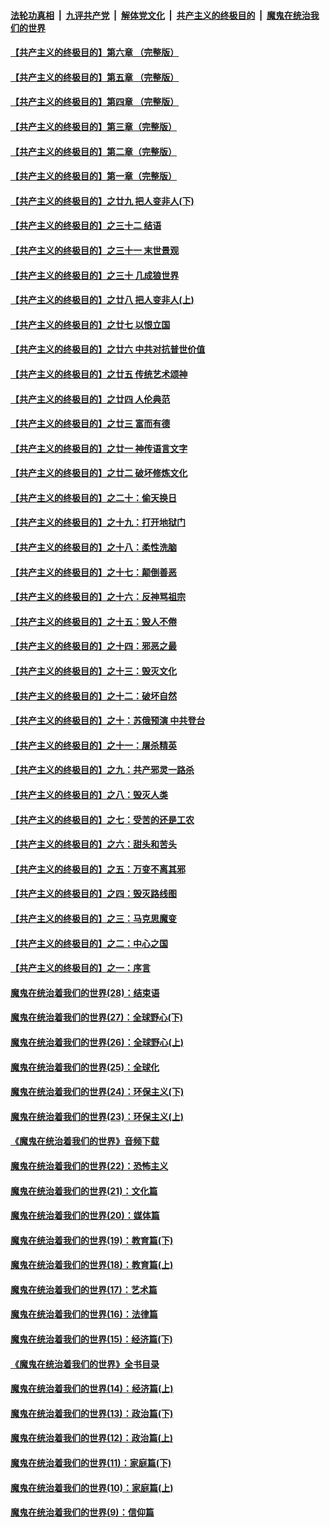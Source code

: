 ####  [法轮功真相](../../../../basic/blob/master/README.md?t=04060501) &nbsp;|&nbsp; [九评共产党](../../../../9ping.md/blob/master/README.md?t=04060501) &nbsp;|&nbsp; [解体党文化](../../../../jtdwh.md/blob/master/README.md?t=04060501)  &nbsp;|&nbsp; [共产主义的终极目的](../../../../gczydzjmd.md/blob/master/README.md?t=04060501) &nbsp;|&nbsp; [魔鬼在统治我们的世界](../../../../mgztzwmdsj.md/blob/master/README.md?t=04060501) 

#### [【共产主义的终极目的】第六章 （完整版）](../pages/nsc422/n11428913.md?t=04060501) 

#### [【共产主义的终极目的】第五章 （完整版）](../pages/nsc422/n11428912.md?t=04060501) 

#### [【共产主义的终极目的】第四章 （完整版）](../pages/nsc422/n11428907.md?t=04060501) 

#### [【共产主义的终极目的】第三章（完整版）](../pages/nsc422/n11428848.md?t=04060501) 

#### [【共产主义的终极目的】第二章（完整版）](../pages/nsc422/n11428831.md?t=04060501) 

#### [【共产主义的终极目的】第一章（完整版）](../pages/nsc422/n11417651.md?t=04060501) 

#### [【共产主义的终极目的】之廿九 把人变非人(下)](../pages/nsc422/n11344140.md?t=04060501) 

#### [【共产主义的终极目的】之三十二 结语](../pages/nsc422/n11360535.md?t=04060501) 

#### [【共产主义的终极目的】之三十一 末世景观](../pages/nsc422/n11351129.md?t=04060501) 

#### [【共产主义的终极目的】之三十 几成狼世界](../pages/nsc422/n11348280.md?t=04060501) 

#### [【共产主义的终极目的】之廿八 把人变非人(上)](../pages/nsc422/n11340492.md?t=04060501) 

#### [【共产主义的终极目的】之廿七 以恨立国](../pages/nsc422/n11336944.md?t=04060501) 

#### [【共产主义的终极目的】之廿六 中共对抗普世价值](../pages/nsc422/n11324785.md?t=04060501) 

#### [【共产主义的终极目的】之廿五 传统艺术颂神](../pages/nsc422/n11296396.md?t=04060501) 

#### [【共产主义的终极目的】之廿四 人伦典范](../pages/nsc422/n11296397.md?t=04060501) 

#### [【共产主义的终极目的】之廿三 富而有德](../pages/nsc422/n11283598.md?t=04060501) 

#### [【共产主义的终极目的】之廿一 神传语言文字](../pages/nsc422/n11263265.md?t=04060501) 

#### [【共产主义的终极目的】之廿二 破坏修炼文化](../pages/nsc422/n11245728.md?t=04060501) 

#### [【共产主义的终极目的】之二十：偷天换日](../pages/nsc422/n11238846.md?t=04060501) 

#### [【共产主义的终极目的】之十九：打开地狱门](../pages/nsc422/n11206376.md?t=04060501) 

#### [【共产主义的终极目的】之十八：柔性洗脑](../pages/nsc422/n11199994.md?t=04060501) 

#### [【共产主义的终极目的】之十七：颠倒善恶](../pages/nsc422/n11179782.md?t=04060501) 

#### [【共产主义的终极目的】之十六：反神骂祖宗](../pages/nsc422/n11166798.md?t=04060501) 

#### [【共产主义的终极目的】之十五：毁人不倦](../pages/nsc422/n11166792.md?t=04060501) 

#### [【共产主义的终极目的】之十四：邪恶之最](../pages/nsc422/n11150249.md?t=04060501) 

#### [【共产主义的终极目的】之十三：毁灭文化](../pages/nsc422/n11135227.md?t=04060501) 

#### [【共产主义的终极目的】之十二：破坏自然](../pages/nsc422/n11135214.md?t=04060501) 

#### [【共产主义的终极目的】之十：苏俄预演 中共登台](../pages/nsc422/n11118424.md?t=04060501) 

#### [【共产主义的终极目的】之十一：屠杀精英](../pages/nsc422/n11118442.md?t=04060501) 

#### [【共产主义的终极目的】之九：共产邪灵一路杀](../pages/nsc422/n11114139.md?t=04060501) 

#### [【共产主义的终极目的】之八：毁灭人类](../pages/nsc422/n11108503.md?t=04060501) 

#### [【共产主义的终极目的】之七：受苦的还是工农](../pages/nsc422/n11101809.md?t=04060501) 

#### [【共产主义的终极目的】之六：甜头和苦头](../pages/nsc422/n11096971.md?t=04060501) 

#### [【共产主义的终极目的】之五：万变不离其邪](../pages/nsc422/n11091285.md?t=04060501) 

#### [【共产主义的终极目的】之四：毁灭路线图](../pages/nsc422/n11086284.md?t=04060501) 

#### [【共产主义的终极目的】之三：马克思魔变](../pages/nsc422/n11061941.md?t=04060501) 

#### [【共产主义的终极目的】之二：中心之国](../pages/nsc422/n11047728.md?t=04060501) 

#### [【共产主义的终极目的】之一：序言](../pages/nsc422/n11086077.md?t=04060501) 

#### [魔鬼在统治着我们的世界(28)：结束语](../pages/nsc422/n10936246.md?t=04060501) 

#### [魔鬼在统治着我们的世界(27)：全球野心(下)](../pages/nsc422/n10928319.md?t=04060501) 

#### [魔鬼在统治着我们的世界(26)：全球野心(上)](../pages/nsc422/n10900318.md?t=04060501) 

#### [魔鬼在统治着我们的世界(25)：全球化](../pages/nsc422/n10788205.md?t=04060501) 

#### [魔鬼在统治着我们的世界(24)：环保主义(下)](../pages/nsc422/n10695307.md?t=04060501) 

#### [魔鬼在统治着我们的世界(23)：环保主义(上)](../pages/nsc422/n10688613.md?t=04060501) 

#### [《魔鬼在统治着我们的世界》音频下载](../pages/nsc422/n10635553.md?t=04060501) 

#### [魔鬼在统治着我们的世界(22)：恐怖主义](../pages/nsc422/n10614727.md?t=04060501) 

#### [魔鬼在统治着我们的世界(21)：文化篇](../pages/nsc422/n10597706.md?t=04060501) 

#### [魔鬼在统治着我们的世界(20)：媒体篇](../pages/nsc422/n10586579.md?t=04060501) 

#### [魔鬼在统治着我们的世界(19)：教育篇(下)](../pages/nsc422/n10564808.md?t=04060501) 

#### [魔鬼在统治着我们的世界(18)：教育篇(上)](../pages/nsc422/n10526970.md?t=04060501) 

#### [魔鬼在统治着我们的世界(17)：艺术篇](../pages/nsc422/n10499093.md?t=04060501) 

#### [魔鬼在统治着我们的世界(16)：法律篇](../pages/nsc422/n10485969.md?t=04060501) 

#### [魔鬼在统治着我们的世界(15)：经济篇(下)](../pages/nsc422/n10469975.md?t=04060501) 

#### [《魔鬼在统治着我们的世界》全书目录](../pages/nsc422/n10464261.md?t=04060501) 

#### [魔鬼在统治着我们的世界(14)：经济篇(上)](../pages/nsc422/n10457370.md?t=04060501) 

#### [魔鬼在统治着我们的世界(13)：政治篇(下)](../pages/nsc422/n10448270.md?t=04060501) 

#### [魔鬼在统治着我们的世界(12)：政治篇(上)](../pages/nsc422/n10444576.md?t=04060501) 

#### [魔鬼在统治着我们的世界(11)：家庭篇(下)](../pages/nsc422/n10440961.md?t=04060501) 

#### [魔鬼在统治着我们的世界(10)：家庭篇(上)](../pages/nsc422/n10435448.md?t=04060501) 

#### [魔鬼在统治着我们的世界(9)：信仰篇](../pages/nsc422/n10432159.md?t=04060501) 

